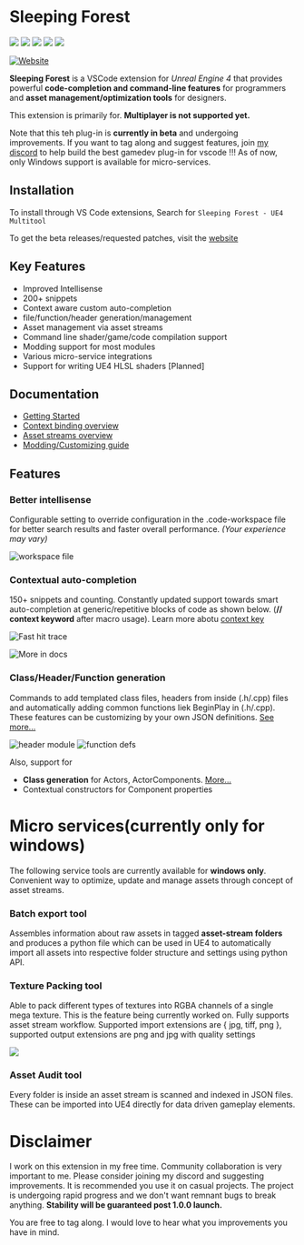 # Sleeping Forest

![](https://gitlab.com/winterwildfire/ue4/trailblazer/badges/master/pipeline.svg)
![](https://img.shields.io/badge/4.24%20--%204.24-supported-green)
[![](https://img.shields.io/discord/573495259926102017)](https://discord.gg/8Qd8a66)
![](https://img.shields.io/badge/platform-windows-lightgrey)
![](https://img.shields.io/badge/replication-not%20supported-red)

[![Website](https://api.netlify.com/api/v1/badges/e3c2b5de-423f-417f-b57b-73d48f9e9c3f/deploy-status)](https://suvam0451.netlify.com/docs/trailblazer/getting-started)

**Sleeping Forest** is a VSCode extension for _Unreal Engine 4_ that provides powerful **code-completion and command-line features** for programmers and **asset management/optimization tools** for designers.

This extension is primarily for. **Multiplayer is not supported yet.**

Note that this teh plug-in is **currently in beta** and undergoing improvements. If you want to tag along and suggest features, join [my discord](https://discord.gg/8Qd8a66) to help build the best gamedev plug-in for vscode !!!
As of now, only Windows support is available for micro-services.

## Installation

To install through VS Code extensions, Search for `Sleeping Forest - UE4 Multitool`

To get the beta releases/requested patches, visit the [website](https://suvam0451.netlify.com/docs/trailblazer/getting-started/)

## Key Features

- Improved Intellisense
- 200+ snippets
- Context aware custom auto-completion
- file/function/header generation/management
- Asset management via asset streams
- Command line shader/game/code compilation support
- Modding support for most modules
- Various micro-service integrations
- Support for writing UE4 HLSL shaders [Planned]

## Documentation

- [Getting Started](https://suvam0451.netlify.com/docs/trailblazer/getting-started/)
- [Context binding overview](https://suvam0451.netlify.com/docs/trailblazer/context-keys/)
- [Asset streams overview](https://suvam0451.netlify.com/docs/daedalus/hello-asset-streams)
- [Modding/Customizing guide](https://suvam0451.netlify.com/docs/trailblazer/extension-files)


## Features

### Better intellisense

Configurable setting to override configuration in the .code-workspace file for better search results and faster overall performance. *(Your experience may vary)*

![workspace file](https://i.imgur.com/N6ImaLr.gif)

### Contextual auto-completion

150+ snippets and counting.
Constantly updated support towards smart auto-completion at generic/repetitive blocks of code as shown below.
(**// context keyword** after macro usage). Learn more abotu [context key](https://suvam0451.netlify.com/docs/trailblazer/context-keys/)

![Fast hit trace](https://i.imgur.com/6003uFY.gif)

![More in docs](https://suvam0451.netlify.com/docs/trailblazer/context-keys/)


### Class/Header/Function generation

Commands to add templated class files, headers from inside (.h/.cpp) files and automatically adding common functions liek BeginPlay in (.h/.cpp).
These features can be customizing by your own JSON definitions. [See more...](https://suvam0451.netlify.com/docs/trailblazer/extension-files)

![header module](https://i.imgur.com/6758foW.png)
![function defs](https://i.imgur.com/XZPWFCg.gif)

Also, support for
- **Class generation** for Actors, ActorComponents. [More...]()
- Contextual constructors for Component properties

# Micro services(currently only for windows)

The following service tools are currently available for **windows only**. Convenient way to optimize, update and manage assets through concept of asset streams.

### Batch export tool

Assembles information about raw assets in tagged **asset-stream folders** and produces a python file which can be used in UE4 to automatically
import all assets into respective folder structure and settings using python API.

### Texture Packing tool

Able to pack different types of textures into RGBA channels of a single mega texture. This is the feature being currently worked on. Fully supports asset stream workflow.
Supported import extensions are { jpg, tiff, png }, supported output extensions are png and jpg with quality settings

![](https://i.imgur.com/i8L4djk.gif)


### Asset Audit tool

Every folder is inside an asset stream is scanned and indexed in JSON files. These can be imported into UE4 directly for data driven gameplay elements.

# Disclaimer

I work on this extension in my free time. Community collaboration is very important to me. Please consider joining my discord and suggesting improvements.
It is recommended you use it on casual projects. The project is undergoing rapid progress and we don't want remnant bugs to break anything.
**Stability will be guaranteed post 1.0.0 launch.**

You are free to tag along. I would love to hear what you improvements you have in mind.